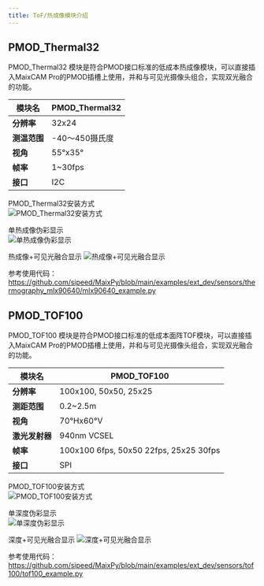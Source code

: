 ```yaml
---
title: ToF/热成像模块介绍
---
```



## PMOD_Thermal32

PMOD_Thermal32 模块是符合PMOD接口标准的低成本热成像模块，可以直接插入MaixCAM Pro的PMOD插槽上使用，并和与可见光摄像头组合，实现双光融合的功能。

|**模块名**  | PMOD_Thermal32   |
|-----------|------------------|
|**分辨率**  |32x24|
|**测温范围**|-40～450摄氏度|
|**视角**   | 55°x35°|
|**帧率**   | 1~30fps|
|**接口**   | I2C |

PMOD_Thermal32安装方式  
![PMOD_Thermal32安装方式](../../assets/maixcam/pmod_thermal32.jpg)

单热成像伪彩显示   
![单热成像伪彩显示 ](../../assets/maixcam/th32_1.jpg)

热成像+可见光融合显示
![热成像+可见光融合显示 ](../../assets/maixcam/th32_2.jpg)

参考使用代码：  
https://github.com/sipeed/MaixPy/blob/main/examples/ext_dev/sensors/thermography_mlx90640/mlx90640_example.py



## PMOD_TOF100

PMOD_TOF100 模块是符合PMOD接口标准的低成本面阵TOF模块，可以直接插入MaixCAM Pro的PMOD插槽上使用，并和与可见光摄像头组合，实现双光融合的功能。

|**模块名**  | PMOD_TOF100   |
|-----------|------------------|
|**分辨率**  |100x100, 50x50, 25x25|
|**测距范围**|0.2~2.5m|
|**视角**   | 70°Hx60°V|
|**激光发射器**| 940nm VCSEL|
|**帧率**  |100x100 6fps, 50x50 22fps, 25x25 30fps|
|**接口**   | SPI |

PMOD_TOF100安装方式  
![PMOD_TOF100安装方式](../../assets/maixcam/pmod_tof100.jpg)

单深度伪彩显示   
![单深度伪彩显示 ](../../assets/maixcam/tof100_1.jpg)

深度+可见光融合显示
![深度+可见光融合显示 ](../../assets/maixcam/tof100_2.jpg)

参考使用代码：  
https://github.com/sipeed/MaixPy/blob/main/examples/ext_dev/sensors/tof100/tof100_example.py


